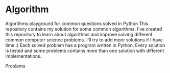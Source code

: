 # Algorithm
Algorithms playground for common questions solved in Python
This repository contains my solution for some common algorithms. I've created this repository to learn about algorithms and improve solving different common computer science problems. I'll try to add more solutions if I have time :)
Each solved problem has a program written in Python. Every solution is tested and some problems contains more than one solution with different implementations.

Problems
